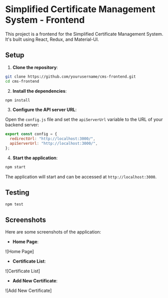 # Simplified Certificate Management System - Frontend

This project is a frontend for the Simplified Certificate Management System. It's built using React, Redux, and Material-UI.

## Setup

1. **Clone the repository**:

```bash
git clone https://github.com/yourusername/cms-frontend.git
cd cms-frontend
```

2. **Install the dependencies**:

```bash
npm install
```

3. **Configure the API server URL**:

Open the `config.js` file and set the `apiServerUrl` variable to the URL of your backend server:

```javascript
export const config = {
  redirectUrl: "http://localhost:3000/",
  apiServerUrl: "http://localhost:3000/",
};
```

4. **Start the application**:

```bash
npm start
```

The application will start and can be accessed at `http://localhost:3000`.

## Testing

<!-- This project uses Jest and React Testing Library for testing. To run the tests, use the following command: -->

```bash
npm test
```

## Screenshots

Here are some screenshots of the application:

- **Home Page**:

![Home Page]

- **Certificate List**:

![Certificate List]

- **Add New Certificate**:

![Add New Certificate]

<!-- Please replace `^1^`, `^2^`, and `^3^` with the actual URLs of your screenshots. -->
